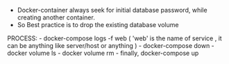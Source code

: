 - Docker-container always seek for initial database password, while creating another container.
- So Best practice is to drop the existing database volume

PROCESS:
    - docker-compose logs -f web ( 'web' is the name of service , it can be anything like server/host or anything )
    - docker-compose down
    - docker volume ls 
    - docker volume rm <volume name >
    - finally, docker-compose up

    
     